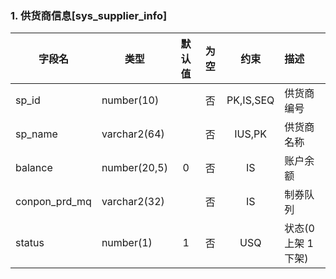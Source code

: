 ### 1. 供货商信息[sys_supplier_info]

| 字段名         | 类型          | 默认值  | 为空  |   约束    | 描述               |
| ------------- | ------------ | :----: | :--: | :-------: | :---------------- |
| sp_id         | number(10)   |        |  否  | PK,IS,SEQ | 供货商编号          |
| sp_name       | varchar2(64) |        |  否  |    IUS,PK  | 供货商名称          |
| balance       | number(20,5) |   0    |  否  |    IS     | 账户余额            |
| conpon_prd_mq | varchar2(32) |        |  否  |    IS      | 制券队列            |
| status        | number(1)    |    1   |  否  |    USQ    | 状态(0 上架 1 下架)  |



